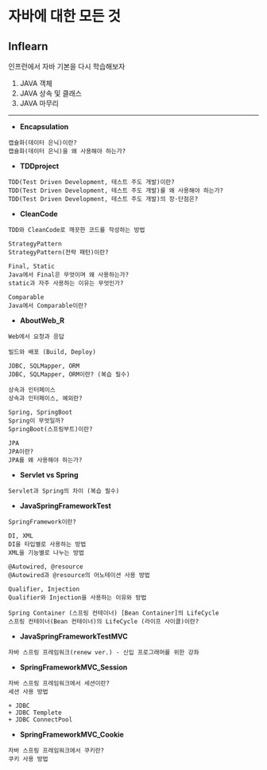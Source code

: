 # 자바에 대한 모든 것

## Inflearn

인프런에서 자바 기본을 다시 학습해보자
1. JAVA 객체
1. JAVA 상속 및 클래스
1. JAVA 마무리
---

- <b>Encapsulation</b>
```
캡슐화(데이터 은닉)이란?
캡슐화(데이터 은닉)을 왜 사용해야 하는가?
```

- <b>TDDproject</b>
```
TDD(Test Driven Development, 테스트 주도 개발)이란? 
TDD(Test Driven Development, 테스트 주도 개발)를 왜 사용해야 하는가?
TDD(Test Driven Development, 테스트 주도 개발)의 장·단점은?
```

- <b>CleanCode</b>
```
TDD와 CleanCode로 깨끗한 코드를 작성하는 방법

StrategyPattern
StrategyPattern(전략 패턴)이란?

Final, Static
Java에서 Final은 무엇이며 왜 사용하는가?
static과 자주 사용하는 이유는 무엇인가?

Comparable
Java에서 Comparable이란?
```

- <b>AboutWeb_R</b>
```
Web에서 요청과 응답

빌드와 배포 (Build, Deploy)

JDBC, SQLMapper, ORM
JDBC, SQLMapper, ORM이란? (복습 필수)

상속과 인터페이스
상속과 인터페이스, 예외란?

Spring, SpringBoot
Spring이 무엇일까?
SpringBoot(스프링부트)이란?

JPA
JPA이란? 
JPA를 왜 사용해야 하는가?
```

- <b>Servlet vs Spring</b>
```
Servlet과 Spring의 차이 (복습 필수)
```

- <b>JavaSpringFrameworkTest</b>
```
SpringFramework이란?

DI, XML
DI을 타입별로 사용하는 방법
XML을 기능별로 나누는 방법

@Autowired, @resource
@Autowired과 @resource의 어노테이션 사용 방법

Qualifier, Injection
Qualifier와 Injection을 사용하는 이유와 방법

Spring Container (스프링 컨테이너) [Bean Container]의 LifeCycle
스프링 컨테이너(Bean 컨테이너)의 LifeCycle (라이프 사이클)이란?
```

- <b>JavaSpringFrameworkTestMVC</b>
```
자바 스프링 프레임워크(renew ver.) - 신입 프로그래머를 위한 강좌
```

- <b>SpringFrameworkMVC_Session</b>
```
자바 스프링 프레임워크에서 세션이란?
세션 사용 방법

+ JDBC
+ JDBC Templete
+ JDBC ConnectPool
```

- <b>SpringFrameworkMVC_Cookie</b>
```
자바 스프링 프레임워크에서 쿠키란?
쿠키 사용 방법
```
